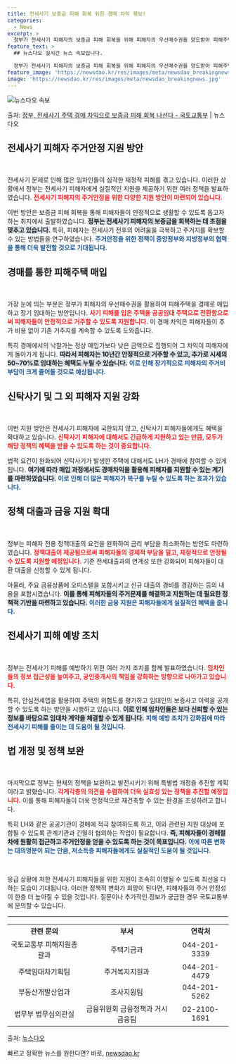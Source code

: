 ```yaml
---
title: 전세사기 보증금 피해 회복 위한 경매 차익 확보!
categories:
  - News
excerpt: >
  정부가 전세사기 피해자의 보증금 피해 회복을 위해 피해자의 우선매수권을 양도받아 피해주택을 경매를 통해 매입…
feature_text: >
  ## 뉴스다오 실시간 뉴스 속보입니다.

  정부가 전세사기 피해자의 보증금 피해 회복을 위해 피해자의 우선매수권을 양도받아 피해주택을 경매를 통해 매입…
feature_image: 'https://newsdao.kr/res/images/meta/newsdao_breakingnews.jpg'
image: 'https://newsdao.kr/res/images/meta/newsdao_breakingnews.jpg'
---
```


![뉴스다오 속보](https://newsdao.kr/res/images/meta/newsdao_breakingnews.jpg)

<p>출처: <a href="https://newsdao.kr/3925" rel="dofollow">정부, 전세사기 주택 경매 차익으로 보증금 피해 회복 나선다 - 국토교통부</a> | 뉴스다오</p>

<h2 data-ke-size="size26">전세사기 피해자 주거안정 지원 방안</h2>

<p data-ke-size="size16">&nbsp;</p>

전세사기 문제로 인해 많은 임차인들이 심각한 재정적 피해를 겪고 있습니다. 이러한 상황에서 정부는 전세사기 피해자에게 실질적인 지원을 제공하기 위한 여러 정책을 발표하였습니다. <b><span style="color: #ee2323;">전세사기 피해자의 주거안정을 위한 다양한 지원 방안이 마련되어 있습니다.</span></b> 

이번 방안은 보증금 피해 회복을 통해 피해자들이 안정적으로 생활할 수 있도록 돕고자 하는 취지에서 출발하였습니다. <b><span style="background-color: #21538527;">정부는 전세사기 피해자의 보증금을 회복하는 데 초점을 맞추고 있습니다.</span></b> 특히, 피해자는 전세사기 전후의 어려움을 극복하고 주거지를 확보할 수 있는 방법들을 연구하였습니다. <b><span style="color: #1a5490;">주거안정을 위한 정책이 중앙정부와 지방정부의 협력을 통해 더욱 발전할 것으로 기대됩니다.</span></b>

<h2 data-ke-size="size26">경매를 통한 피해주택 매입</h2>

<p data-ke-size="size16">&nbsp;</p>

가장 눈에 띄는 부분은 정부가 피해자의 우선매수권을 활용하여 피해주택을 경매로 매입하고 장기 임대하는 방안입니다. <b><span style="color: #ee2323;">사기 피해를 입은 주택을 공공임대 주택으로 전환함으로써 피해자들이 안정적으로 거주할 수 있도록 지원합니다.</span></b> 이 경매 차익은 피해자들이 추가 비용 없이 기존 거주지를 계속할 수 있도록 도와줍니다.

특히 경매에서의 낙찰가는 정상 매입가보다 낮은 금액으로 집행되어 그 차익이 피해자에게 돌아가게 됩니다. <b><span style="background-color: #21538527;">따라서 피해자는 10년간 안정적으로 거주할 수 있고, 추가로 시세의 50~70%로 임대하는 혜택도 누릴 수 있습니다.</span></b> <b><span style="color: #1a5490;">이로 인해 장기적으로 피해자의 주거비 부담이 크게 줄어들 것으로 예상됩니다.</span></b>

<h2 data-ke-size="size26">신탁사기 및 그 외 피해자 지원 강화</h2>

<p data-ke-size="size16">&nbsp;</p>

이번 지원 방안은 전세사기 피해자에 국한되지 않고, 신탁사기 피해자들에게도 혜택을 확대하고 있습니다. <b><span style="color: #ee2323;">신탁사기 피해자에 대해서도 긴급하게 지원하고 있는 만큼, 모두가 해당 정책의 혜택을 받을 수 있도록 하는 것이 중요합니다.</span></b> 

법적 요건이 완화되어 신탁사기가 발생한 주택에 대해서도 LH가 경매에 참여할 수 있게 됩니다. <b><span style="background-color: #21538527;">여기에 따라 매입 과정에서도 경매차익을 활용해 피해자를 지원할 수 있는 계기를 마련하였습니다.</span></b> <b><span style="color: #1a5490;">이로 인해 더 많은 피해자가 복구를 누릴 수 있도록 하는 효과가 있습니다.</span></b>

<h2 data-ke-size="size26">정책 대출과 금융 지원 확대</h2>

<p data-ke-size="size16">&nbsp;</p>

정부는 피해자 전용 정책대출의 요건을 완화하여 금리 부담을 최소화하는 방안도 마련하였습니다. <b><span style="color: #ee2323;">정책대출이 제공됨으로써 피해자들의 경제적 부담을 덜고, 재정적으로 안정될 수 있도록 지원할 예정입니다.</span></b> 기존 전세대출과의 연계성 또한 강화되어 피해자들이 대환 대출을 신청할 수 있게 됩니다.

아울러, 주요 금융상품에 오피스텔을 포함시키고 신규 대출의 경비를 경감하는 등의 내용을 포함시켰습니다. <b><span style="background-color: #21538527;">이를 통해 피해자들의 주거문제를 해결하고 지원하는 데 필요한 정책적 기반을 마련하고 있습니다.</span></b> <b><span style="color: #1a5490;">이러한 금융 지원은 피해자들에게 실질적인 혜택을 줍니다.</span></b>

<h2 data-ke-size="size26">전세사기 피해 예방 조치</h2>

<p data-ke-size="size16">&nbsp;</p>

정부는 전세사기 피해를 예방하기 위한 여러 가지 조치를 함께 발표하였습니다. <b><span style="color: #ee2323;">임차인들의 정보 접근성을 높여주고, 공인중개사의 책임을 강화하는 방향으로 나아가고 있습니다.</span></b> 

특히, 안심전세앱을 활용하여 주택의 위험도를 평가하고 임대인의 보증사고 이력을 공개할 수 있도록 하는 방안을 시행하고 있습니다. <b><span style="background-color: #21538527;">이로 인해 임차인들은 보다 신뢰할 수 있는 정보를 바탕으로 임대차 계약을 체결할 수 있게 됩니다.</span></b> <b><span style="color: #1a5490;">피해 예방 조치가 강화됨에 따라 전세사기 피해를 줄이는 데 도움이 될 것입니다.</span></b>

<h2 data-ke-size="size26">법 개정 및 정책 보완</h2>

<p data-ke-size="size16">&nbsp;</p>

마지막으로 정부는 현재의 정책을 보완하고 발전시키기 위해 특별법 개정을 추진할 계획이라고 밝혔습니다. <b><span style="color: #ee2323;">각계각층의 의견을 수렴하여 더욱 실효성 있는 정책을 추진할 예정입니다.</span></b> 이를 통해 피해자들이 더욱 안정적으로 재건축할 수 있는 환경을 조성하려고 합니다.

특히 LH와 같은 공공기관이 경매에 적극 참여하도록 하고, 이와 관련된 지원 대상에 포함될 수 있도록 관계기관과 긴밀히 협의하는 작업이 필요합니다. <b><span style="background-color: #21538527;">즉, 피해자들이 경매절차에 원활히 접근하고 주거안정을 얻을 수 있도록 하는 것이 목표입니다.</span></b> <b><span style="color: #1a5490;">이에 따른 변화는 대의명분이 되는 만큼, 저소득층 피해자들에게도 실질적인 도움이 될 것입니다.</span></b>

<p data-ke-size="size16">&nbsp;</p>

응급 상황에 처한 전세사기 피해자들을 위한 지원이 조속히 이행될 수 있도록 최선을 다하는 모습이 기대됩니다.  이러한 정책적 변화가 희망이 된다면, 피해자들의 주거 안정성이 한층 더 높아질 수 있을 것입니다. 질문이나 추가적인 정보가 궁금한 경우 국토교통부에 문의할 수 있습니다.    

<hr style="border: 1px solid #dddddd;"/>

<table style="width: 100%; border-collapse: collapse;">
<tr>
<td style="text-align: center; height: 17px;"><b>관련 문의</b></td>
<td style="text-align: center; height: 17px;"><b>부서</b></td>
<td style="text-align: center; height: 17px;"><b>연락처</b></td>
</tr>
<tr>
<td style="text-align: center; height: 17px;">국토교통부 피해지원총괄과</td>
<td style="text-align: center; height: 17px;">주택기금과</td>
<td style="text-align: center; height: 17px;">044-201-3339</td>
</tr>
<tr>
<td style="text-align: center; height: 17px;">주택임대차기획팀</td>
<td style="text-align: center; height: 17px;">주거복지지원과</td>
<td style="text-align: center; height: 17px;">044-201-4479</td>
</tr>
<tr>
<td style="text-align: center; height: 17px;">부동산개발산업과</td>
<td style="text-align: center; height: 17px;">조사지원팀</td>
<td style="text-align: center; height: 17px;">044-201-5262</td>
</tr>
<tr>
<td style="text-align: center; height: 17px;">법무부 법무심의관실</td>
<td style="text-align: center; height: 17px;">금융위원회 금융정책과 거시금융팀</td>
<td style="text-align: center; height: 17px;">02-2100-1691</td>
</tr>
</table>

<p data-ke-size="size16">출처: <a href="https://newsdao.kr/3925" target="_blank">뉴스다오</a></p> 

빠르고 정확한 뉴스를 원한다면? 바로, <a href="https://newsdao.kr" rel="dofollow">newsdao.kr</a>


